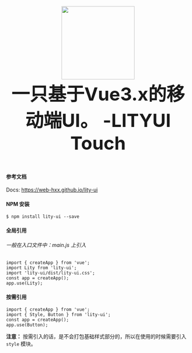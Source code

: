 <p align="center">
    <br>
    <a href="https://web-hxx.github.io/lity-ui">
          <img width="200" src="https://cn.vuejs.org/images/logo.svg">
    </a>
    <br>
    <span style="font-size:50px;font-weight:bold">一只基于Vue3.x的移动端UI。 -LITYUI Touch</span>
</p>
<br/>

#### 参考文档

Docs: <a href="https://web-hxx.github.io/lity-ui"> https://web-hxx.github.io/lity-ui </a>  


#### NPM 安装

```
$ npm install lity-ui --save
```
#### 全局引用
###### 一般在入口文件中：main.js 上引入

```
import { createApp } from 'vue';
import Lity from 'lity-ui';
import 'lity-ui/dist/lity-ui.css';
const app = createApp();
app.use(Lity);
```
#### 按需引用

```
import { createApp } from 'vue';
import { Style, Button } from 'lity-ui';
const app = createApp();
app.use(Button);
```
<p><strong style="font-weight: 800;">注意：</strong> 按需引入的话，是不会打包基础样式部分的，所以在使用的时候需要引入 <code>style</code> 模块。</p>
